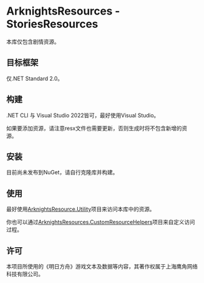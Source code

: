 # ArknightsResources - StoriesResources

本库仅包含剧情资源。

## 目标框架
仅.NET Standard 2.0。
## 构建
.NET CLI 与 Visual Studio 2022皆可，最好使用Visual Studio。

如果要添加资源，请注意resx文件也需要更新，否则生成时将不包含新增的资源。

## 安装
目前尚未发布到NuGet，请自行克隆库并构建。

## 使用
最好使用[ArknightsResource.Utility](https://github.com/ArknightsResources/Utility)项目来访问本库中的资源。

你也可以通过[ArknightsResources.CustomResourceHelpers](https://github.com/ArknightsResources/CustomResourceHelpers)项目来自定义访问过程。

## 许可
本项目所使用的《明日方舟》游戏文本及数据等内容，其著作权属于上海鹰角网络科技有限公司。